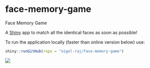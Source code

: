 # face-memory-game
 Face Memory Game

A [Shiny](https://github.com/rstudio/shiny) app to match all the identical faces as soon as possible!

To run the application locally (faster than online version below) use:

```r
shiny::runGitHub(repo = "nigel-raj/face-memory-game")
```



![](imgs/memory-hex.png)
